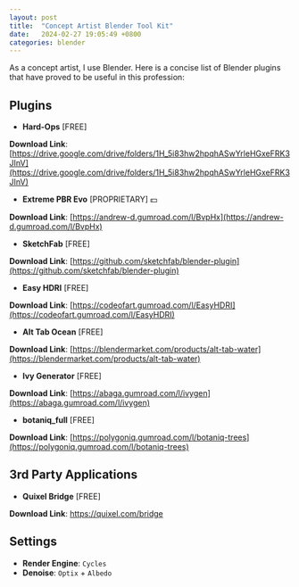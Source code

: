 ```yaml
---
layout: post
title:  "Concept Artist Blender Tool Kit"
date:   2024-02-27 19:05:49 +0800
categories: blender
---
```



As a concept artist, I use Blender. Here is a concise list of Blender plugins that have proved to be useful in this profession: 

## **Plugins**


- **Hard-Ops** [FREE]

**Download Link**: [https://drive.google.com/drive/folders/1H_5i83hw2hpqhASwYrleHGxeFRK3JInV](https://drive.google.com/drive/folders/1H_5i83hw2hpqhASwYrleHGxeFRK3JInV)


- **Extreme PBR Evo** [PROPRIETARY] :dollar:

**Download Link**: [https://andrew-d.gumroad.com/l/BvpHx](https://andrew-d.gumroad.com/l/BvpHx)


- **SketchFab** [FREE]

**Download Link**: [https://github.com/sketchfab/blender-plugin](https://github.com/sketchfab/blender-plugin)


- **Easy HDRI** [FREE]

**Download Link**: [https://codeofart.gumroad.com/l/EasyHDRI](https://codeofart.gumroad.com/l/EasyHDRI)


- **Alt Tab Ocean** [FREE]

**Download Link**: [https://blendermarket.com/products/alt-tab-water](https://blendermarket.com/products/alt-tab-water)


- **Ivy Generator** [FREE]

**Download Link**: [https://abaga.gumroad.com/l/ivygen](https://abaga.gumroad.com/l/ivygen)


- **botaniq_full** [FREE]

**Download Link**: [https://polygoniq.gumroad.com/l/botaniq-trees](https://polygoniq.gumroad.com/l/botaniq-trees)


## **3rd Party Applications**

- **Quixel Bridge** [FREE]

**Download Link**: https://quixel.com/bridge


## **Settings**

- **Render Engine**: `Cycles`
- **Denoise**: `Optix` + `Albedo`

